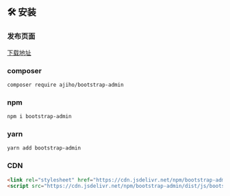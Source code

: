 ## 🛠️ 安装

### 发布页面

[下载地址](https://gitee.com/ajiho/bootstrap-admin/releases)

### composer

~~~bash
composer require ajiho/bootstrap-admin
~~~

### npm

~~~bash
npm i bootstrap-admin
~~~
### yarn

```bash
yarn add bootstrap-admin
```
### CDN

```html
<link rel="stylesheet" href="https://cdn.jsdelivr.net/npm/bootstrap-admin/dist/css/bootstrap-admin.min.css">
<script src="https://cdn.jsdelivr.net/npm/bootstrap-admin/dist/js/bootstrap-admin.min.js"></script>
```